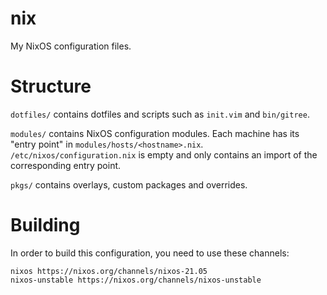 # nix

My NixOS configuration files.

# Structure

`dotfiles/` contains dotfiles and scripts such as `init.vim` and
`bin/gitree`.

`modules/` contains NixOS configuration modules. Each machine has its
"entry point" in `modules/hosts/<hostname>.nix`. `/etc/nixos/configuration.nix`
is empty and only contains an import of the corresponding entry point.

`pkgs/` contains overlays, custom packages and overrides.

# Building

In order to build this configuration, you need to use these channels:

```
nixos https://nixos.org/channels/nixos-21.05
nixos-unstable https://nixos.org/channels/nixos-unstable
```
